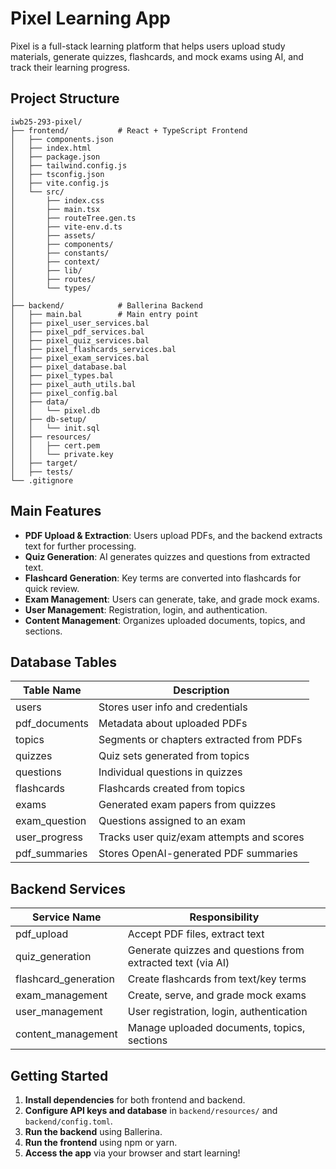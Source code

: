 # Pixel Learning App

Pixel is a full-stack learning platform that helps users upload study materials, generate quizzes, flashcards, and mock exams using AI, and track their learning progress.

## Project Structure

```
iwb25-293-pixel/
├── frontend/           # React + TypeScript Frontend
│   ├── components.json
│   ├── index.html
│   ├── package.json
│   ├── tailwind.config.js
│   ├── tsconfig.json
│   ├── vite.config.js
│   └── src/
│       ├── index.css
│       ├── main.tsx
│       ├── routeTree.gen.ts
│       ├── vite-env.d.ts
│       ├── assets/
│       ├── components/
│       ├── constants/
│       ├── context/
│       ├── lib/
│       ├── routes/
│       └── types/
│
├── backend/            # Ballerina Backend
│   ├── main.bal        # Main entry point
│   ├── pixel_user_services.bal
│   ├── pixel_pdf_services.bal
│   ├── pixel_quiz_services.bal
│   ├── pixel_flashcards_services.bal
│   ├── pixel_exam_services.bal
│   ├── pixel_database.bal
│   ├── pixel_types.bal
│   ├── pixel_auth_utils.bal
│   ├── pixel_config.bal
│   ├── data/
│   │   └── pixel.db
│   ├── db-setup/
│   │   └── init.sql
│   ├── resources/
│   │   ├── cert.pem
│   │   └── private.key
│   ├── target/
│   ├── tests/
└── .gitignore
```

## Main Features

- **PDF Upload & Extraction**: Users upload PDFs, and the backend extracts text for further processing.
- **Quiz Generation**: AI generates quizzes and questions from extracted text.
- **Flashcard Generation**: Key terms are converted into flashcards for quick review.
- **Exam Management**: Users can generate, take, and grade mock exams.
- **User Management**: Registration, login, and authentication.
- **Content Management**: Organizes uploaded documents, topics, and sections.

## Database Tables

| Table Name    | Description                               |
| ------------- | ----------------------------------------- |
| users         | Stores user info and credentials          |
| pdf_documents | Metadata about uploaded PDFs              |
| topics        | Segments or chapters extracted from PDFs  |
| quizzes       | Quiz sets generated from topics           |
| questions     | Individual questions in quizzes           |
| flashcards    | Flashcards created from topics            |
| exams         | Generated exam papers from quizzes        |
| exam_question | Questions assigned to an exam             |
| user_progress | Tracks user quiz/exam attempts and scores |
| pdf_summaries | Stores OpenAI-generated PDF summaries     |

## Backend Services

| Service Name         | Responsibility                                              |
| -------------------- | ----------------------------------------------------------- |
| pdf_upload           | Accept PDF files, extract text                              |
| quiz_generation      | Generate quizzes and questions from extracted text (via AI) |
| flashcard_generation | Create flashcards from text/key terms                       |
| exam_management      | Create, serve, and grade mock exams                         |
| user_management      | User registration, login, authentication                    |         |
| content_management   | Manage uploaded documents, topics, sections                 |

## Getting Started

1. **Install dependencies** for both frontend and backend.
2. **Configure API keys and database** in `backend/resources/` and `backend/config.toml`.
3. **Run the backend** using Ballerina.
4. **Run the frontend** using npm or yarn.
5. **Access the app** via your browser and start learning!
